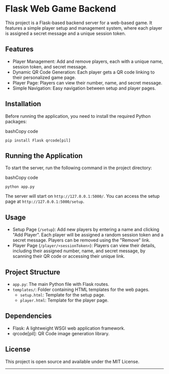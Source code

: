 Flask Web Game Backend
======================

This project is a Flask-based backend server for a web-based game. It features a simple player setup and management system, where each player is assigned a secret message and a unique session token.

Features
--------

-   Player Management: Add and remove players, each with a unique name, session token, and secret message.
-   Dynamic QR Code Generation: Each player gets a QR code linking to their personalized game page.
-   Player Page: Players can view their number, name, and secret message.
-   Simple Navigation: Easy navigation between setup and player pages.

Installation
------------

Before running the application, you need to install the required Python packages:

bashCopy code

`pip install Flask qrcode[pil]`

Running the Application
-----------------------

To start the server, run the following command in the project directory:

bashCopy code

`python app.py`

The server will start on `http://127.0.0.1:5000/`. You can access the setup page at `http://127.0.0.1:5000/setup`.

Usage
-----

-   Setup Page (`/setup`): Add new players by entering a name and clicking "Add Player". Each player will be assigned a random session token and a secret message. Players can be removed using the "Remove" link.
-   Player Page (`/player/<sessionToken>`): Players can view their details, including their assigned number, name, and secret message, by scanning their QR code or accessing their unique link.

Project Structure
-----------------

-   `app.py`: The main Python file with Flask routes.
-   `templates/`: Folder containing HTML templates for the web pages.
    -   `setup.html`: Template for the setup page.
    -   `player.html`: Template for the player page.

Dependencies
------------

-   Flask: A lightweight WSGI web application framework.
-   qrcode[pil]: QR Code image generation library.

License
-------

This project is open source and available under the MIT License.

* * * * *
